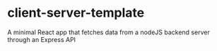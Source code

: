 # client-server-template
A minimal React app that fetches data from a nodeJS backend server through an Express API
